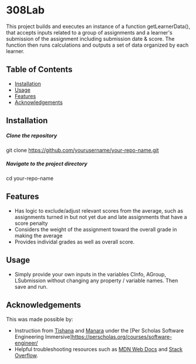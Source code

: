 # 308Lab
This project builds and executes an instance of a function getLearnerData(), that accepts inputs related to a group of assignments and a learner's submission of the assignment including submission date & score. The function then runs calculations and outputs a set of data organized by each learner.

## Table of Contents
- [Installation](#installation)
- [Usage](#usage)
- [Features](#features)
- [Acknowledgements](#acknowledgements)
  


## Installation

##### Clone the repository

git clone https://github.com/yourusername/your-repo-name.git

##### Navigate to the project directory
cd your-repo-name


## Features

- Has logic to exclude/adjust relevant scores from the average, such as assignments turned in but not yet due and late assignments that have a score penalty
- Considers the weight of the assignment toward the overall grade in making the average
- Provides individal grades as well as overall score.
 
## Usage
- Simply provide your own inputs in the variables CInfo, AGroup, LSubmission without changing any property / variable names. Then save and run.

## Acknowledgements
This was made possible by:
- Instruction from [Tishana](https://github.com/tishana) and [Manara](https://github.com/Manara-Ali) under the [Per Scholas Software Engineering Immersive]https://perscholas.org/courses/software-engineer/
- Helpful troubleshooting resources such as [MDN Web Docs](https://developer.mozilla.org/en-US/) and [Stack Overflow](https://stackoverflow.com/).
